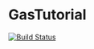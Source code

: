 # GasTutorial

[![Build Status](https://github.com/NiallPalfreyman/GasTutorial.jl/actions/workflows/CI.yml/badge.svg?branch=master)](https://github.com/NiallPalfreyman/GasTutorial.jl/actions/workflows/CI.yml?query=branch%3Amaster)
